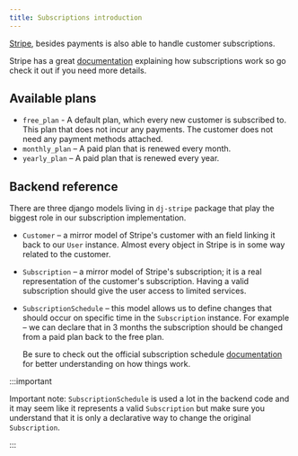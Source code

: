 ```yaml
---
title: Subscriptions introduction
---
```


[Stripe](https://stripe.com/), besides payments is also able to handle customer
subscriptions.

Stripe has a great [documentation](https://stripe.com/docs/billing/subscriptions/overview)
explaining how subscriptions work so go check it out if you need more details.

## Available plans

- `free_plan` - A default plan, which every new customer is subscribed to.
  This plan that does not incur any payments. The customer does not
  need any payment methods attached.
- `monthly_plan` – A paid plan that is renewed every month.
- `yearly_plan` – A paid plan that is renewed every year.

## Backend reference

There are three django models living in `dj-stripe` package that play the biggest
role in our subscription implementation.

- `Customer` – a mirror model of Stripe's customer with an field linking it
  back to our `User` instance. Almost every object in Stripe is in some way
  related to the customer.
- `Subscription` – a mirror model of Stripe's subscription; it is a real
  representation of the customer's subscription. Having a valid subscription
  should give the user access to limited services.
- `SubscriptionSchedule` – this model allows us to define changes that should
  occur on specific time in the `Subscription` instance. For example – we can
  declare that in 3 months the subscription should be changed from a paid plan
  back to the free plan.

  Be sure to check out the official subscription schedule
  [documentation](https://stripe.com/docs/billing/subscriptions/subscription-schedules)
  for better understanding on how things work.

:::important

Important note: `SubscriptionSchedule` is used a lot in the backend code and it
may seem like it represents a valid `Subscription` but make sure you understand
that it is only a declarative way to change the original `Subscription`.

:::
